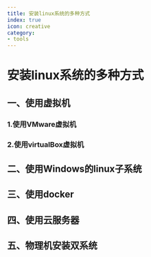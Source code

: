 ```yaml
---
title: 安装linux系统的多种方式
index: true
icon: creative
category:
- tools
---
```


# 安装linux系统的多种方式
## 一、使用虚拟机
### 1.使用VMware虚拟机
### 2.使用virtualBox虚拟机

## 二、使用Windows的linux子系统

## 三、使用docker

## 四、使用云服务器

## 五、物理机安装双系统